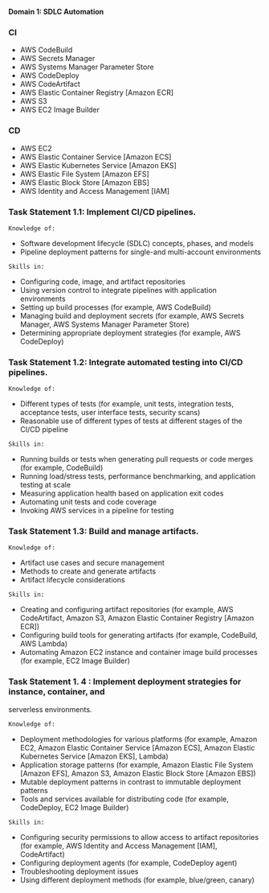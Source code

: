**Domain 1: SDLC Automation**

### CI

- AWS CodeBuild
- AWS Secrets Manager
- AWS Systems Manager Parameter Store
- AWS CodeDeploy
- AWS CodeArtifact
- AWS Elastic Container Registry [Amazon ECR]
- AWS S3
- AWS EC2 Image Builder

### CD

- AWS EC2
- AWS Elastic Container Service [Amazon ECS]
- AWS Elastic Kubernetes Service [Amazon EKS]
- AWS Elastic File System [Amazon EFS]
- AWS Elastic Block Store [Amazon EBS]
- AWS Identity and Access Management [IAM]

### Task Statement 1.1: Implement CI/CD pipelines.

```
Knowledge of:
```

- Software development lifecycle (SDLC) concepts, phases, and models
- Pipeline deployment patterns for single-and multi-account environments

```
Skills in:
```

- Configuring code, image, and artifact repositories
- Using version control to integrate pipelines with application environments
- Setting up build processes (for example, AWS CodeBuild)
- Managing build and deployment secrets (for example, AWS Secrets
  Manager, AWS Systems Manager Parameter Store)
- Determining appropriate deployment strategies (for example, AWS
  CodeDeploy)

### Task Statement 1.2: Integrate automated testing into CI/CD pipelines.

```
Knowledge of:
```

- Different types of tests (for example, unit tests, integration tests,
  acceptance tests, user interface tests, security scans)
- Reasonable use of different types of tests at different stages of the CI/CD
  pipeline

```
Skills in:
```

- Running builds or tests when generating pull requests or code merges (for
  example, CodeBuild)
- Running load/stress tests, performance benchmarking, and application
  testing at scale
- Measuring application health based on application exit codes
- Automating unit tests and code coverage
- Invoking AWS services in a pipeline for testing

### Task Statement 1.3: Build and manage artifacts.

```
Knowledge of:
```

- Artifact use cases and secure management
- Methods to create and generate artifacts
- Artifact lifecycle considerations

```
Skills in:
```

- Creating and configuring artifact repositories (for example, AWS
  CodeArtifact, Amazon S3, Amazon Elastic Container Registry [Amazon ECR])
- Configuring build tools for generating artifacts (for example, CodeBuild,
  AWS Lambda)
- Automating Amazon EC2 instance and container image build processes (for
  example, EC2 Image Builder)

### Task Statement 1. 4 : Implement deployment strategies for instance, container, and
serverless environments.

```
Knowledge of:
```

- Deployment methodologies for various platforms (for example, Amazon
  EC2, Amazon Elastic Container Service [Amazon ECS], Amazon Elastic
  Kubernetes Service [Amazon EKS], Lambda)
- Application storage patterns (for example, Amazon Elastic File System
  [Amazon EFS], Amazon S3, Amazon Elastic Block Store [Amazon EBS])
- Mutable deployment patterns in contrast to immutable deployment
  patterns
- Tools and services available for distributing code (for example, CodeDeploy,
  EC2 Image Builder)

```
Skills in:
```

- Configuring security permissions to allow access to artifact repositories (for
  example, AWS Identity and Access Management [IAM], CodeArtifact)
- Configuring deployment agents (for example, CodeDeploy agent)
- Troubleshooting deployment issues
- Using different deployment methods (for example, blue/green, canary)
